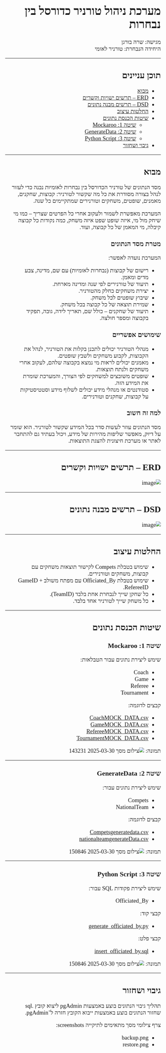 <div dir="rtl" style="font-family: David; font-size: 14pt;">

# מערכת ניהול טורניר כדורסל בין נבחרות  
מגישה: שרה בורגן  
היחידה הנבחרת: טורניר לאומי

---

## תוכן עניינים  
- [מבוא](#מבוא)  
- [ERD – תרשים ישויות וקשרים](#erd--תרשים-ישויות-וקשרים)  
- [DSD – תרשים מבנה נתונים](#dsd--תרשים-מבנה-נתונים)  
- [החלטות עיצוב](#החלטות-עיצוב)  
- [שיטות הכנסת נתונים](#שיטות-הכנסת-נתונים)  
  - [שיטה 1: Mockaroo](#שיטה-1-mockaroo)  
  - [שיטה 2: GenerateData](#שיטה-2-generatedata)  
  - [שיטה 3: Python Script](#שיטה-3-python-script)  
- [גיבוי ושחזור](#גיבוי-ושחזור)

---

## מבוא

מסד הנתונים של טורניר הכדורסל בין נבחרות לאומיות נבנה כדי לעזור לנהל בצורה מסודרת את כל מה שקשור לטורניר: קבוצות, שחקנים, מאמנים, שופטים, משחקים וטורנירים שמתקיימים כל שנה.

המערכת מאפשרת לשמור ולעקוב אחרי כל הפרטים שצריך – כמו מי שיחק מול מי, איזה שופט שפט איזה משחק, כמה נקודות כל קבוצה קיבלה, מי המאמן של כל קבוצה, ועוד.

### מטרת מסד הנתונים

המערכת נועדה לאפשר:

- רישום של קבוצות (נבחרות לאומיות) עם שם, מדינה, צבע מדים ומאמן.
- תיעוד של טורנירים לפי שנה ומדינה מארחת.
- יצירת משחקים כחלק מהטורניר.
- שיבוץ שופטים לכל משחק.
- שמירת תוצאה של כל קבוצה בכל משחק.
- תיעוד של שחקנים – כולל שם, תאריך לידה, גובה, תפקיד בקבוצה ומספר חולצה.

### שימושים אפשריים

- מנהלי הטורניר יכולים לתכנן בקלות את הטורניר, לנהל את הקבוצות, לקבוע משחקים ולשבץ שופטים.
- מאמנים יכולים לראות מי נמצא בקבוצה שלהם, לעקוב אחרי משחקים ולנתח תוצאות.
- שופטים משובצים למשחקים לפי הצורך, והמערכת שומרת את המידע הזה.
- סטודנטים או מנהלי מידע יכולים לשלוף מידע וסטטיסטיקות על קבוצות, שחקנים וטורנירים.

### למה זה חשוב

מסד הנתונים עוזר לעשות סדר בכל המידע שקשור לטורניר. הוא שומר על דיוק, מאפשר שליפות מהירות של מידע, ויכול בעתיד גם להתחבר לאתר או מערכת חיצונית להצגת התוצאות.

---

## ERD – תרשים ישויות וקשרים  
![image](https://github.com/user-attachments/assets/050bc705-4089-405d-9147-06625408fba9)

---

## DSD – תרשים מבנה נתונים  
![image](https://github.com/user-attachments/assets/183ad59d-af75-4ce1-b353-1cb044209343)

---

## החלטות עיצוב

- שימוש בטבלת Compets לקישור תוצאות משחקים עם קבוצות, משחקים וטורנירים.
- שימוש בטבלת Officiated_By עם מפתח משולב GameID + RefereeID.
- כל שחקן שייך לנבחרת אחת בלבד (TeamID).
- כל משחק שייך לטורניר אחד בלבד.

---

## שיטות הכנסת נתונים

### שיטה 1: Mockaroo  
שימש ליצירת נתונים עבור הטבלאות:
- Coach
- Game  
- Referee  
- Tournament  

קבצים לדוגמה:  
- [CoachMOCK_DATA.csv](שלב%20א/mockarooFiles/CoachMOCK_DATA.csv)  
- [GameMOCK_DATA.csv](שלב%20א/mockarooFiles/GameMOCK_DATA.csv)  
- [RefereeMOCK_DATA.csv](שלב%20א/mockarooFiles/RefereeMOCK_DATA.csv)  
- [TournamentMOCK_DATA.csv](שלב%20א/mockarooFiles/TournamentMOCK_DATA.csv)

תמונה:
![צילום מסך 2025-03-30 143231](https://github.com/user-attachments/assets/1b2e22cb-872b-4d1d-9c93-6e5bb3e1bfbc)

---

### שיטה 2: GenerateData  
שימש ליצירת נתונים עבור:
- Compets  
- NationalTeam  

קבצים לדוגמה:  
- [Competsgeneratedata.csv](שלב%20א/generatedataFiles/Competsgeneratedata.csv)  
- [nationalteamgenerateData.csv](שלב%20א/generatedataFiles/nationalteamgenerateData.csv)

תמונה:
![צילום מסך 2025-03-30 150846](https://github.com/user-attachments/assets/5a9ac7d9-2398-4edb-836d-b581765dc8b6)

---

### שיטה 3: Python Script  
שימש ליצירת פקודות SQL עבור:
- Officiated_By  

קבצי קוד:  
- [generate_officiated_by.py](שלב%20א/Programing/generate_officiated_by.py)

קבצי פלט:  
- [insert_officiated_by.sql](שלב%20א/Programing/insert_officiated_by.sql)

תמונה:
![צילום מסך 2025-03-30 150846](https://github.com/user-attachments/assets/fa92b9e1-eb20-497d-a55d-374c327397b4)

---

## גיבוי ושחזור

תהליך גיבוי הנתונים בוצע באמצעות pgAdmin ליצוא קובץ .sql  
שחזור הנתונים בוצע באמצעות ייבוא הקובץ חזרה ל־pgAdmin.

צרף צילומי מסך מתאימים לתיקייה screenshots:
- backup.png  
- restore.png

</div>

